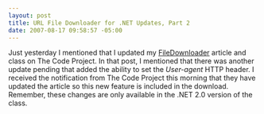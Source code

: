 ```yaml
---
layout: post
title: URL File Downloader for .NET Updates, Part 2
date: 2007-08-17 09:58:57 -05:00
---
```


Just yesterday I mentioned that I updated my [FileDownloader](http://www.codeproject.com/cs/library/filedownloader.asp) article and class on The Code Project. In that post, I mentioned that there was another update pending that added the ability to set the *User-agent* HTTP header. I received the notification from The Code Project this morning that they have updated the article so this new feature is included in the download. Remember, these changes are only available in the .NET 2.0 version of the class.
